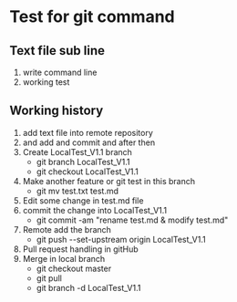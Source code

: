 # Test for git command

## Text file sub line

1. write command line
2. working test

## Working history

1. add text file into remote repository
2. and add and commit and after then
3. Create LocalTest_V1.1 branch
   * git branch LocalTest_V1.1
   * git checkout LocalTest_V1.1
4. Make another feature or git test in this branch
   * git mv test.txt test.md
5. Edit some change in test.md file
6. commit the change into LocalTest_V1.1
   * git commit -am "rename test.md & modify test.md"
7. Remote add the branch
   * git push --set-upstream origin LocalTest_V1.1
8. Pull request handling in gitHub
9. Merge in local branch
   * git checkout master
   * git pull
   * git branch -d LocalTest_V1.1

